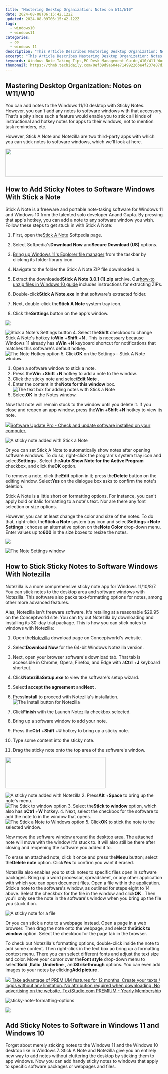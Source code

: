 ```yaml
---
title: "Mastering Desktop Organization: Notes on W11/W10"
date: 2024-08-08T06:15:42.122Z
updated: 2024-08-09T06:15:42.122Z
tags:
  - windows10
  - windows11
categories:
  - os
  - windows 11
description: "This Article Describes Mastering Desktop Organization: Notes on W11/W10"
excerpt: "This Article Describes Mastering Desktop Organization: Notes on W11/W10"
keywords: Windows Note-Taking Tips,PC Desk Management Guide,W10/W11 Workspace Optimization,Digital Desktop Ordering,Notes Organizing Techniques,Systematic File Arrangement,Laptop and PC Neatness Hacks
thumbnail: https://thmb.techidaily.com/0ef39d9a604e71499226be4f237e87d1b86c04c6f94c96b9949bbc0cc087d2d2.jpg
---
```


## Mastering Desktop Organization: Notes on W11/W10

 You can add notes to the Windows 11/10 desktop with Sticky Notes. However, you can't add any notes to software windows with that accessory. That's a pity since such a feature would enable you to stick all kinds of instructional and hotkey notes for apps to their windows, not to mention task reminders, etc.

 However, Stick A Note and Notezilla are two third-party apps with which you can stick notes to software windows, which we'll look at here.

<!-- affiliate ads begin -->
<a href="https://mindmanager.sjv.io/c/5597632/1787667/20231" target="_top" id="1787667"><img src="//a.impactradius-go.com/display-ad/20231-1787667" border="0" alt="" width="728" height="90"/></a><img height="0" width="0" src="https://imp.pxf.io/i/5597632/1787667/20231" style="position:absolute;visibility:hidden;" border="0" />
<!-- affiliate ads end -->
## How to Add Sticky Notes to Software Windows With Stick a Note

 Stick A Note is a freeware and portable note-taking software for Windows 11 and Windows 10 from the talented solo developer Anand Gupta. By pressing that app's hotkey, you can add a note to any software window you wish. Follow these steps to get stuck in with Stick A Note:

1. First, open the[Stick A Note](https://www.softpedia.com/get/Office-tools/Diary-Organizers-Calendar/Stick-A-Note.shtml) Softpedia page.
2. Select Softpedia's**Download Now** and**Secure Download (US)** options.
3. [Bring up Windows 11's Explorer file manager](https://www.makeuseof.com/windows-open-file-explorer/) from the taskbar by clicking its folder library icon.
4. Navigate to the folder the Stick A Note ZIP file downloaded in.
5. Extract the downloaded**Stick A Note 3.0.1 (1).zip** archive. Our[how-to unzip files in Windows 10 guide](https://www.makeuseof.com/unzip-files-windows-10/) includes instructions for extracting ZIPs.

1. Double-click**Stick A Note.exe** in that software's extracted folder.
2. Next, double-click the**Stick A Note** system tray icon.
3. Click the**Settings** button on the app's window.  
<!-- affiliate ads begin -->
<a href="https://shop.manycam.com/order/checkout.php?PRODS=17728032&QTY=1&AFFILIATE=108875&CART=1"><img src="https://secure.avangate.com/images/merchant/8230bea7d54bcdf99cdfe85cb07313d5/mcaffbanner920x120.png" border="0"></a>
<!-- affiliate ads end -->
![Stick a Note's Settings button](https://static1.makeuseofimages.com/wordpress/wp-content/uploads/2022/12/stick-a-note-s-settings-button.jpg)
4. Select the**Shift** checkbox to change Stick A Note's hotkey to**Win** +**Shift** +**N** . This is necessary because Windows 11 already has a**Win** +**N** keyboard shortcut for notifications that matches this software's default hotkey.  
![The Note Hotkey option](https://static1.makeuseofimages.com/wordpress/wp-content/uploads/2022/12/note-hotkey-option.jpg)
5. Click**OK** on the Settings – Stick A Note window.

1. Open a software window to stick a note.
2. Press the**Win** +**Shift** +**N** hotkey to add a note to the window.
3. Click the sticky note and select**Edit Note** .
4. Enter the content in the**Note for this window** box.  
![The text box for adding notes with Stick a Note](https://static1.makeuseofimages.com/wordpress/wp-content/uploads/2022/12/the-edit-note-window.jpg)
5. Select**OK** in the Notes window.

 Now that note will remain stuck to the window until you delete it. If you close and reopen an app window, press the**Win** +**Shift** +**N** hotkey to view its note.

<!-- affiliate ads begin -->
<a href="https://order.glarysoft.com/order/checkout.php?PRODS=4691139&QTY=1&AFFILIATE=108875&CART=1"><img src="https://secure.avangate.com/images/merchant/6734fa703f6633ab896eecbdfad8953a/products/SU-200-1.png" border="0">Software Update Pro - Check and update software installed on your computer. </a>
<!-- affiliate ads end -->
![A sticky note added with Stick a Note](https://static1.makeuseofimages.com/wordpress/wp-content/uploads/2022/12/a-stick-a-note-note.jpg)

 Or you can set Stick A Note to automatically show notes after opening software windows. To do so, right-click the program's system tray icon and select**Settings** . Select the**Auto Show Note for the Active Program** checkbox, and click the**OK** option.

 To remove a note, click the**Edit** option in it; press the**Delete** button on the editing window. Select**Yes** on the dialogue box asks to confirm the note's deletion.

 Stick A Note is a little short on formatting options. For instance, you can't apply bold or italic formatting to a note's text. Nor are there any font selection or size options.

 However, you can at least change the color and size of the notes. To do that, right-click the**Stick a Note** system tray icon and select**Settings** \>**Note Settings** ; choose an alternative option on the**Note Color** drop-down menu. Enter values up to**600** in the size boxes to resize the notes.

<!-- affiliate ads begin -->
<a href="https://store.revouninstaller.com/order/checkout.php?PRODS=27889512&QTY=1&AFFILIATE=108875&CART=1"><img src="https://secure.avangate.com/images/merchant/4282ec8de8c9be897e7aff4aa231b1a4/728__90.jpg" border="0"></a>
<!-- affiliate ads end -->
![The Note Settings window](https://static1.makeuseofimages.com/wordpress/wp-content/uploads/2022/12/note-settings-window.jpg)

## How to Stick Sticky Notes to Software Windows With Notezilla

 Notezilla is a more comprehensive sticky note app for Windows 11/10/8/7\. You can stick notes to the desktop area and software windows with Notezilla. This software also packs text-formatting options for notes, among other more advanced features.

 Alas, Notezilla isn't freeware software. It's retailing at a reasonable $29.95 on the Conceptworld site. You can try out Notezilla by downloading and installing its 30-day trial package. This is how you can stick notes to windows with Notezilla:

1. Open the[Notezilla](https://www.conceptworld.com/Notezilla/Download) download page on Conceptworld's website.
2. Select**Download Now** for the 64-bit Windows Notezilla version.
3. Next, open your browser software's download tab. That tab is accessible in Chrome, Opera, Firefox, and Edge with a**Ctrl** +**J** keyboard shortcut.
4. Click**NotezillaSetup.exe** to view the software's setup wizard.
5. Select**I accept the agreement** and**Next** .

1. Press**Install** to proceed with Notezilla's installation.  
![The Install button for Notezilla](https://static1.makeuseofimages.com/wordpress/wp-content/uploads/2022/12/the-install-button-for-stick-a-note.jpg)
2. Click**Finish** with the Launch Notezilla checkbox selected.
3. Bring up a software window to add your note.
4. Press the**Ctrl** +**Shift** +**U** hotkey to bring up a sticky note.
5. Type some content into the sticky note.

1. Drag the sticky note onto the top area of the software's window.  
<!-- affiliate ads begin -->
<a href="https://godlikehost.sjv.io/c/5597632/1920054/21774" target="_top" id="1920054"><img src="//a.impactradius-go.com/display-ad/21774-1920054" border="0" alt="" width="320" height="100"/></a><img height="0" width="0" src="https://imp.pxf.io/i/5597632/1920054/21774" style="position:absolute;visibility:hidden;" border="0" />
<!-- affiliate ads end -->
![A sticky note added with Notezilla](https://static1.makeuseofimages.com/wordpress/wp-content/uploads/2022/12/a-notezilla-sticky-note.jpg)
2. Press**Alt** +**Space** to bring up the note's menu.  
![The Stick to window option](https://static1.makeuseofimages.com/wordpress/wp-content/uploads/2022/12/stick-to-window-option.jpg)
3. Select the**Stick to window** option, which also has a**Ctrl** +**W** hotkey.
4. Next, select the checkbox for the software to add the note to in the window that opens.  
![The Stick a Note to Windows option](https://static1.makeuseofimages.com/wordpress/wp-content/uploads/2022/12/stick-note-to-window-option.jpg)
5. Click**OK** to stick the note to the selected window.

 Now move the software window around the desktop area. The attached note will move with the window it's stuck to. It will also still be there after closing and reopening the software you added it to.

 To erase an attached note, click it once and press the**Menu** button; select the**Delete note** option. Click**Yes** to confirm you want it erased.

 Notezilla also enables you to stick notes to specific files open in software packages. Bring up a word processor, spreadsheet, or any other application with which you can open document files. Open a file within the application. Stick a note to the software's window, as outlined for steps eight to 14 above. Select the checkbox for the file in the window and click**OK** . Then you'll only see the note in the software's window when you bring up the file you stuck it on.

![A sticky note for a file](https://static1.makeuseofimages.com/wordpress/wp-content/uploads/2022/12/a-sticky-note-for-a-file.jpg)

 Or you can stick a note to a webpage instead. Open a page in a web browser. Then drag the note onto the webpage, and select the**Stick to window** option. Select the checkbox for the page tab in the browser.

 To check out Notezilla's formatting options, double-click inside the note to add some content. Then right-click in the text box ao bring up a formatting context menu. There you can select different fonts and adjust the text size and color. Move your cursor over the**Font style** drop-down menu to select**Bold** ,**Italic** ,**Underline** , and**Strikethrough** options. You can even add images to your notes by clicking**Add picture** .

<!-- affiliate ads begin -->
<a href="https://secure.textstudio.com/order/checkout.php?PRODS=35633309&QTY=1&AFFILIATE=108875&CART=1"> <img src="https://secure.avangate.com/images/merchant/d6eb8222c9718486bdabce8b897380f7/products/3_premium-icon.png" border="0"> Take advantage of PREMIUM features for 12 months. 
Create your texts / logos without any limitation. 
No attribution required when downloading. 
No advertising on the website. 
 TextStudio.com  PREMIUM - Yearly Membership</a>
<!-- affiliate ads end -->
![sticky-note-formatting-options](https://static1.makeuseofimages.com/wordpress/wp-content/uploads/2022/12/sticky-note-formatting-options.jpg)

<!-- affiliate ads begin -->
<a href="https://estore.winxdvd.com/order/checkout.php?PRODS=4612444&QTY=1&AFFILIATE=108875&CART=1"><img src="https://www.winxdvd.com/affiliate/new-banner/pt-728x90.jpg" border="0"></a>
<!-- affiliate ads end -->
## Add Sticky Notes to Software in Windows 11 and Windows 10

 Forget about merely sticking notes to the Windows 11 and the Windows 10 desktop like in Windows 7\. Stick A Note and Notezilla give you an entirely new way to add notes without cluttering the desktop by sticking them to app windows. Now you can add handy sticky notes to windows that apply to specific software packages or webpages and files.

<ins class="adsbygoogle"
     style="display:block"
     data-ad-format="autorelaxed"
     data-ad-client="ca-pub-7571918770474297"
     data-ad-slot="1223367746"></ins>



<ins class="adsbygoogle"
     style="display:block"
     data-ad-client="ca-pub-7571918770474297"
     data-ad-slot="8358498916"
     data-ad-format="auto"
     data-full-width-responsive="true"></ins>


